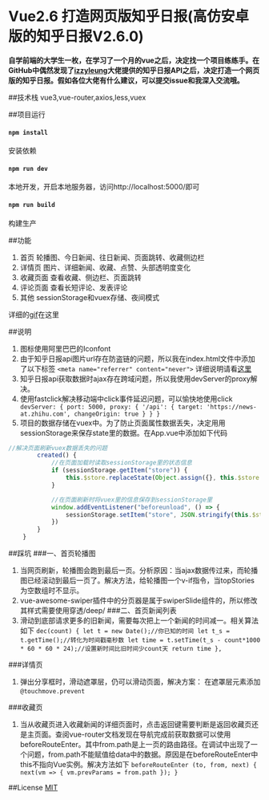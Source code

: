 # Vue2.6 打造网页版知乎日报(高仿安卓版的知乎日报V2.6.0)
   **自学前端的大学生一枚，在学习了一个月的vue之后，决定找一个项目练练手。在GitHub中偶然发现了[izzyleung](https://github.com/izzyleung/ZhihuDailyPurify/wiki/%E7%9F%A5%E4%B9%8E%E6%97%A5%E6%8A%A5-API-%E5%88%86%E6%9E%90)大佬提供的知乎日报API之后，决定打造一个网页版的知乎日报。假如各位大佬有什么建议，可以提交issue和我深入交流哦。**
   
 ##技术栈
   vue3,vue-router,axios,less,vuex
    
 ##项目运行
 #### `npm install`
   安装依赖
      
 #### `npm run dev`
   本地开发，开启本地服务器，访问http://localhost:5000/即可
 
 #### `npm run build`
   构建生产
   
   
 ##功能
 1. 首页
    轮播图、今日新闻、往日新闻、页面跳转、收藏侧边栏
 2. 详情页
    图片、详细新闻、收藏、点赞、头部透明度变化
 3. 收藏页面
    查看收藏、侧边栏、页面跳转
 4. 评论页面
    查看长短评论、发表评论
 5. 其他
    sessionStorage和vuex存储、夜间模式
 
 详细的[gif](https://github.com/arry-dd/gif)在这里   
   
##说明
1. 图标使用阿里巴巴的Iconfont
2. 由于知乎日报api图片url存在防盗链的问题，所以我在index.html文件中添加了以下标签
  `<meta name="referrer" content="never">`
  详细说明请看[这里](https://www.cnblogs.com/dongcanliang/archive/2017/04/01/6655061.html)
3. 知乎日报api获取数据时ajax存在跨域问题，所以我使用devServer的proxy解决。
4. 使用fastclick解决移动端中click事件延迟问题，可以愉快地使用click
  `
  devServer: {
        port: 5000,
        proxy: {
            '/api': {
                target: 'https://news-at.zhihu.com',
                changeOrigin: true
            }
        }
    }`
5. 项目的数据存储在vuex中。为了防止页面属性数据丢失，决定用用sessionStorage来保存state里的数据。在App.vue中添加如下代码
  

  ```javascript
  //解决页面刷新vuex数据丢失的问题
          created() {
              //在页面加载时读取sessionStorage里的状态信息
              if (sessionStorage.getItem("store")) {
                  this.$store.replaceState(Object.assign({}, this.$store.state, JSON.parse(sessionStorage.getItem("store"))))
              }
  
              //在页面刷新时将vuex里的信息保存到sessionStorage里
              window.addEventListener("beforeunload", () => {
                  sessionStorage.setItem("store", JSON.stringify(this.$store.state))
              })
          }
      }
  ```
  
  


##踩坑
###一、首页轮播图
1. 当网页刷新，轮播图会跑到最后一页。分析原因：当ajax数据传过来，而轮播图已经滚动到最后一页了。解决方法，给轮播图一个v-if指令，当topStories为空数组时不显示。
2. vue-awesome-swiper插件中的分页器是属于swiperSlide组件的，所以修改其样式需要使用穿透/deep/
###二、首页新闻列表
1. 滑动到底部请求更多的旧新闻，需要每次把上一个新闻的时间减一。相关算法如下
`dec(count) {
     let t = new Date();//你已知的时间
     let t_s = t.getTime();//转化为时间戳毫秒数
     let time = t.setTime(t_s - count*1000 * 60 * 60 * 24);//设置新时间比旧时间少count天
     return time
},`

###详情页
1. 弹出分享框时，滑动遮罩层，仍可以滑动页面，解决方案：
在遮罩层元素添加`@touchmove.prevent`

###收藏页
1. 当从收藏页进入收藏新闻的详细页面时，点击返回键需要判断是返回收藏页还是主页面。查阅vue-router文档发现在导航完成前获取数据可以使用beforeRouteEnter。其中from.path是上一页的路由路径。在调试中出现了一个问题，from.path不能赋值给data中的数据。原因是在beforeRouteEnter中this不指向Vue实例。解决方法如下
`beforeRouteEnter (to, from, next) {
             next(vm => {
                 vm.prevParams = from.path
             });
         }`

##License
  [MIT](https://opensource.org/licenses/MIT)
